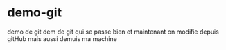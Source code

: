 # demo-git
demo de git
dem de git qui se passe bien
et maintenant on modifie depuis gitHub
mais aussi demuis ma machine
